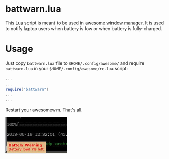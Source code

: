 # battwarn.lua

This [Lua](https://www.lua.org) script is meant to be used in [awesome window manager](https://awesomewm.org). It is used to notify laptop users when battery is low or when battery is fully-charged. 

# Usage

Just copy `battwarn.lua` file to `$HOME/.config/awesome/` and require `battwarn.lua` in your `$HOME/.config/awesome/rc.lua` script:

```lua
...
...
require("battwarn")
...
...
```
Restart your awesomewm. That's all.

![Battery warning result](battery-warning-result.jpg)
